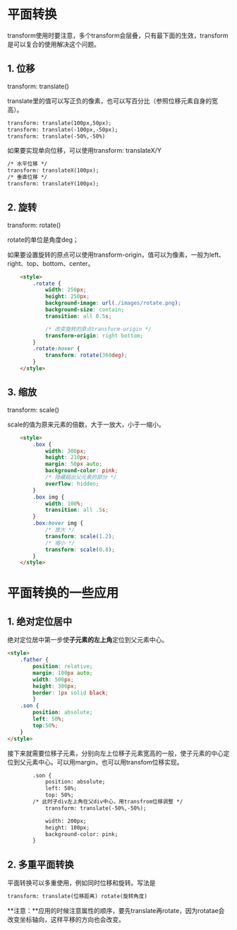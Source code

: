 # 平面转换

transform使用时要注意，多个transform会层叠，只有最下面的生效，transform是可以复合的使用解决这个问题。

## 1. 位移

transform: translate()

translate里的值可以写正负的像素，也可以写百分比（参照位移元素自身的宽高）。

```html
transform: translate(100px,50px);
transform: translate(-100px,-50px);
transform: translate(-50%,-50%)
```

如果要实现单向位移，可以使用transform: translateX/Y

```html
/* 水平位移 */
transform: translateX(100px);
/* 垂直位移 */
transform: translateY(100px);
```

## 2. 旋转

transform: rotate()

rotate的单位是角度deg；

如果要设置旋转的原点可以使用transform-origin，值可以为像素，一般为left、right、top、bottom、center。

```html
	<style>
        .rotate {
            width: 250px;
            height: 250px;
            background-image: url(./images/rotate.png);
            background-size: contain;
            transition: all 0.5s;

            /* 改变旋转的原点transform-origin */
            transform-origin: right bottom;
        }
        .rotate:hover {
            transform: rotate(360deg);
        }
    </style>
```



## 3. 缩放

transform: scale()

scale的值为原来元素的倍数，大于一放大，小于一缩小。

```html
	<style>
        .box {
            width: 300px;
            height: 210px;
            margin: 50px auto;
            background-color: pink;
            /* 隐藏超出父元素的部分 */
            overflow: hidden;
        }
        .box img {
            width: 100%;
            transition: all .5s;
        }
        .box:hover img {
            /* 放大 */
            transform: scale(1.2);
            /* 缩小 */
            transform: scale(0.8);
        }
    </style>
```

# 平面转换的一些应用

## 1. 绝对定位居中

绝对定位居中第一步使**子元素的左上角**定位到父元素中心。

```html
<style>
	.father {
        position: relative;
        margin: 100px auto;
        width: 500px;
        height: 300px;
        border: 1px solid black;
        }
    .son {
        position: absolute;
        left: 50%;
        top:50%;
    }
</style>
```

接下来就需要位移子元素，分别向左上位移子元素宽高的一般，使子元素的中心定位到父元素中心。可以用margin，也可以用transfom位移实现。

```html
		.son {
            position: absolute;
            left: 50%;
            top: 50%;
        /* 此时子div左上角在父div中心，用transfrom位移调整 */
            transform: translate(-50%,-50%);

            width: 200px;
            height: 100px;
            background-color: pink;
        }
```

## 2. 多重平面转换

平面转换可以多重使用，例如同时位移和旋转。写法是

```html
transform: translate(位移距离) rotate(旋转角度)
```



**注意：**应用的时候注意属性的顺序，要先translate再rotate，因为rotatae会改变坐标轴向，这样平移的方向也会改变。